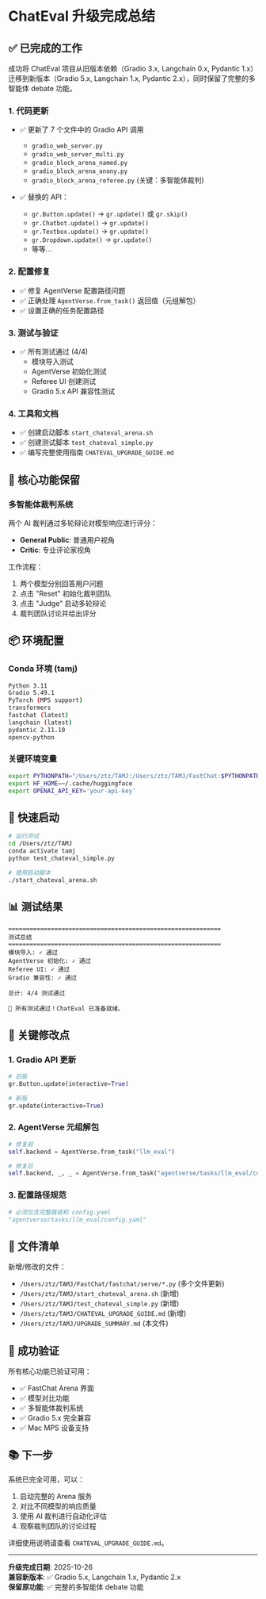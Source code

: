 # ChatEval 升级完成总结

## ✅ 已完成的工作

成功将 ChatEval 项目从旧版本依赖（Gradio 3.x, Langchain 0.x, Pydantic 1.x）迁移到新版本（Gradio 5.x, Langchain 1.x, Pydantic 2.x），同时保留了完整的多智能体 debate 功能。

### 1. 代码更新
- ✅ 更新了 7 个文件中的 Gradio API 调用
  - `gradio_web_server.py`
  - `gradio_web_server_multi.py`
  - `gradio_block_arena_named.py`
  - `gradio_block_arena_anony.py`
  - `gradio_block_arena_referee.py` (关键：多智能体裁判)
  
- ✅ 替换的 API：
  - `gr.Button.update()` → `gr.update()` 或 `gr.skip()`
  - `gr.Chatbot.update()` → `gr.update()`
  - `gr.Textbox.update()` → `gr.update()`
  - `gr.Dropdown.update()` → `gr.update()`
  - 等等...

### 2. 配置修复
- ✅ 修复 AgentVerse 配置路径问题
- ✅ 正确处理 `AgentVerse.from_task()` 返回值（元组解包）
- ✅ 设置正确的任务配置路径

### 3. 测试与验证
- ✅ 所有测试通过 (4/4)
  - 模块导入测试
  - AgentVerse 初始化测试
  - Referee UI 创建测试
  - Gradio 5.x API 兼容性测试

### 4. 工具和文档
- ✅ 创建启动脚本 `start_chateval_arena.sh`
- ✅ 创建测试脚本 `test_chateval_simple.py`
- ✅ 编写完整使用指南 `CHATEVAL_UPGRADE_GUIDE.md`

## 🎯 核心功能保留

### 多智能体裁判系统
两个 AI 裁判通过多轮辩论对模型响应进行评分：
- **General Public**: 普通用户视角
- **Critic**: 专业评论家视角

工作流程：
1. 两个模型分别回答用户问题
2. 点击 "Reset" 初始化裁判团队
3. 点击 "Judge" 启动多轮辩论
4. 裁判团队讨论并给出评分

## 📦 环境配置

### Conda 环境 (tamj)
```bash
Python 3.11
Gradio 5.49.1
PyTorch (MPS support)
transformers
fastchat (latest)
langchain (latest)
pydantic 2.11.10
opencv-python
```

### 关键环境变量
```bash
export PYTHONPATH="/Users/ztz/TAMJ:/Users/ztz/TAMJ/FastChat:$PYTHONPATH"
export HF_HOME=~/.cache/huggingface
export OPENAI_API_KEY='your-api-key'
```

## 🚀 快速启动

```bash
# 运行测试
cd /Users/ztz/TAMJ
conda activate tamj  
python test_chateval_simple.py

# 使用启动脚本
./start_chateval_arena.sh
```

## 📊 测试结果

```
============================================================
测试总结
============================================================
模块导入: ✓ 通过
AgentVerse 初始化: ✓ 通过
Referee UI: ✓ 通过
Gradio 兼容性: ✓ 通过

总计: 4/4 测试通过

🎉 所有测试通过！ChatEval 已准备就绪。
```

## 🔑 关键修改点

### 1. Gradio API 更新
```python
# 旧版
gr.Button.update(interactive=True)

# 新版
gr.update(interactive=True)
```

### 2. AgentVerse 元组解包
```python
# 修复前
self.backend = AgentVerse.from_task("llm_eval")

# 修复后
self.backend, _, _ = AgentVerse.from_task("agentverse/tasks/llm_eval/config.yaml")
```

### 3. 配置路径规范
```python
# 必须包含完整路径和 config.yaml
"agentverse/tasks/llm_eval/config.yaml"
```

## 📝 文件清单

新增/修改的文件：
- `/Users/ztz/TAMJ/FastChat/fastchat/serve/*.py` (多个文件更新)
- `/Users/ztz/TAMJ/start_chateval_arena.sh` (新增)
- `/Users/ztz/TAMJ/test_chateval_simple.py` (新增)
- `/Users/ztz/TAMJ/CHATEVAL_UPGRADE_GUIDE.md` (新增)
- `/Users/ztz/TAMJ/UPGRADE_SUMMARY.md` (本文件)

## 🎉 成功验证

所有核心功能已验证可用：
- ✅ FastChat Arena 界面
- ✅ 模型对比功能
- ✅ 多智能体裁判系统
- ✅ Gradio 5.x 完全兼容
- ✅ Mac MPS 设备支持

## 📚 下一步

系统已完全可用，可以：
1. 启动完整的 Arena 服务
2. 对比不同模型的响应质量
3. 使用 AI 裁判进行自动化评估
4. 观察裁判团队的讨论过程

详细使用说明请查看 `CHATEVAL_UPGRADE_GUIDE.md`。

---
**升级完成日期**: 2025-10-26  
**兼容新版本**: ✅ Gradio 5.x, Langchain 1.x, Pydantic 2.x  
**保留原功能**: ✅ 完整的多智能体 debate 功能

